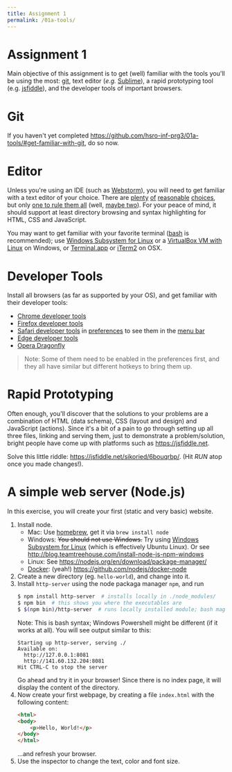 ```yaml
---
title: Assignment 1
permalink: /01a-tools/
---
```


# Assignment 1

Main objective of this assignment is to get (well) familiar with the tools you'll be using the most: [git](https://git-scm.com), text editor (_e.g._ [Sublime](https://www.sublimetext.com/)), a rapid prototyping tool (e.g. [jsfiddle](https://jsfiddle.net/)), and the developer tools of important browsers.


# Git

If you haven't yet completed https://github.com/hsro-inf-prg3/01a-tools/#get-familiar-with-git, do so now.


# Editor

Unless you're using an IDE (such as [Webstorm](https://www.jetbrains.com/webstorm/)), you will need to get familiar with a text editor of your choice.
There are [plenty](http://brackets.io/) [of](https://www.sublimetext.com/3) [reasonable](https://atom.io/) [choices](https://notepad-plus-plus.org/), but only [one to rule them all](http://www.vim.org/) (well, [maybe two](https://www.gnu.org/software/emacs/)).
For your peace of mind, it should support at least directory browsing and syntax highlighting for HTML, CSS and JavaScript.

You may want to get familiar with your favorite terminal ([bash](https://en.wikipedia.org/wiki/Bash_(Unix_shell)) is recommended); use [Windows Subsystem for Linux](https://msdn.microsoft.com/en-us/commandline/wsl/install_guide) or a [VirtualBox VM with Linux](https://www.virtualbox.org/wiki/Downloads) on Windows, or [Terminal.app](https://en.wikipedia.org/wiki/Terminal_(macOS)) or [iTerm2](https://www.iterm2.com/) on OSX.


# Developer Tools

Install all browsers (as far as supported by your OS), and get familiar with their developer tools:
- [Chrome developer tools](https://developer.chrome.com/devtools)
- [Firefox developer tools](https://developer.mozilla.org/en-US/docs/Tools)
- [Safari developer tools](https://developer.apple.com/safari/tools/) in [preferences](/assets/safari-devtools.png) to see them in the [menu bar](/assets/safari-devtools-menu.png)
- [Edge developer tools](https://docs.microsoft.com/en-us/microsoft-edge/f12-devtools-guide)
- [Opera Dragonfly](http://www.opera.com/dragonfly/)

> Note: Some of them need to be enabled in the preferences first, and they all have similar but different hotkeys to bring them up.


# Rapid Prototyping

Often enough, you'll discover that the solutions to your problems are a combination of HTML (data schema), CSS (layout and design) and JavaScript (actions).
Since it's a bit of a pain to go through setting up all three files, linking and serving them, just to demonstrate a problem/solution, bright people have come up with platforms such as <https://jsfiddle.net>.

Solve this little riddle: <https://jsfiddle.net/sikoried/6bouqrbp/>. (Hit _RUN_ atop once you made changes!).


# A simple web server (Node.js)

In this exercise, you will create your first (static and very basic) website.

1. Install node.
	- Mac: Use [homebrew](https://brew.sh/), get it via `brew install node`
	- Windows: ~~You should not use Windows.~~ Try using [Windows Subsystem for Linux](https://msdn.microsoft.com/en-us/commandline/wsl/install_guide) (which is effectively Ubuntu Linux). Or see <http://blog.teamtreehouse.com/install-node-js-npm-windows>
	- Linux: See <https://nodejs.org/en/download/package-manager/>
	- [Docker](https://www.docker.com/): (yeah!) https://github.com/nodejs/docker-node
2. Create a new directory (eg. `hello-world`), and change into it.
3. Install `http-server` using the node packaga manager `npm`, and run
	```bash
	$ npm install http-server  # installs locally in ./node_modules/
	$ npm bin  # this shows you where the executables are
	$ $(npm bin)/http-server  # runs locally installed module; bash magic!
	```
	Note: This is bash syntax; Windows Powershell might be different (if it works at all).
	You will see output similar to this:
	```
	Starting up http-server, serving ./
	Available on:
	  http://127.0.0.1:8081
	  http://141.60.132.204:8081
	Hit CTRL-C to stop the server
	```
	Go ahead and try it in your browser!
	Since there is no index page, it will display the content of the directory.
4. Now create your first webpage, by creating a file `index.html` with the following content:
	```html
	<html>
	<body>
		<p>Hello, World!</p>
	</body>
	</html>
	```
	...and refresh your browser.
5. Use the inspector to change the text, color and font size.

